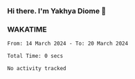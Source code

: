 ### Hi there. I'm Yakhya Diome 👋

### WAKATIME
<!--START_SECTION:waka-->

```txt
From: 14 March 2024 - To: 20 March 2024

Total Time: 0 secs

No activity tracked
```

<!--END_SECTION:waka-->
